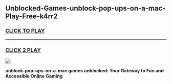 
## Unblocked-Games-unblock-pop-ups-on-a-mac-Play-Free-k4rr2
<h3>
<a href="https://premium76.site?title=unblock-pop-ups-on-a-mac&ref=21A">CLICK TO PLAY</a></h3>
<hr>

<h3>
<a href="https://premium76.site?title=unblock-pop-ups-on-a-mac&ref=21A">CLICK 2 PLAY</a>
  
</h3>

<a href="https://premium76.site?title=unblock-pop-ups-on-a-mac&ref=21A"><img src="https://clearcache.store/games.png"></a>


**unblock-pop-ups-on-a-mac games unblocked: Your Gateway to Fun and Accessible Online Gaming**
